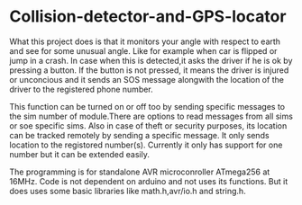 # Collision-detector-and-GPS-locator

What this project does is that it monitors your angle with respect to earth and see for some unusual angle. 
Like for example when car is flipped or jump in a crash. In case when this is detected,it asks the driver if he is ok by pressing a button.
If the button is not pressed, it means the driver is injured or unconcious and it sends an SOS message alongwith the location of the driver to the registered phone number.

This function can be turned on or off too by sending specific messages to the sim number of module.There are options to read messages from all sims or soe specific sims.
Also in case of theft or security purposes, its location can be tracked remotely by sending a specific message. It only sends location to the registored number(s). Currently it only has support for one number but it can be extended easily.

The programming is for standalone AVR microconroller ATmega256 at 16MHz. Code is not dependent on arduino and not uses its functions. But it does uses some basic libraries like math.h,avr/io.h and string.h.
